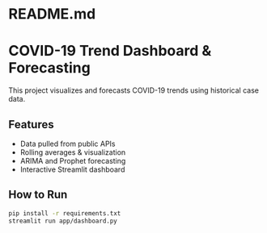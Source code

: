 # README.md
# COVID-19 Trend Dashboard & Forecasting

This project visualizes and forecasts COVID-19 trends using historical case data.

## Features
- Data pulled from public APIs
- Rolling averages & visualization
- ARIMA and Prophet forecasting
- Interactive Streamlit dashboard

## How to Run
```bash
pip install -r requirements.txt
streamlit run app/dashboard.py
```